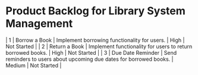 # Product Backlog for Library System Management
| 1  | Borrow a Book                  | Implement borrowing functionality for users.                         | High     | Not Started |
| 2  | Return a Book                  | Implement functionality for users to return borrowed books.          | High     | Not Started |
| 3  | Due Date Reminder              | Send reminders to users about upcoming due dates for borrowed books. | Medium   | Not Started |
